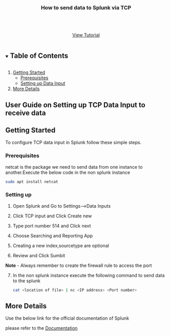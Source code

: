 

<p align="center">
  <h3 align="center">How to send data to Splunk via TCP</h3>

  <p align="center">
    <br />
    <br />
    <br />
    <a href="https://youtu.be/TiH9s4YM-aQ">View Tutorial</a>
  </p>
</p>



<!-- TABLE OF CONTENTS -->
<details open="open">
  <summary><h2 style="display: inline-block">Table of Contents</h2></summary>
  <ol>
    <li>
      <a href="#getting-started">Getting Started</a>
      <ul>
        <li><a href="#prerequisites">Prerequisites</a></li>
        <li><a href="#installation">Setting up Data Input</a></li>
      </ul>
    </li>
    <li><a href="#More Details">More Details</a></li>
  </ol>
</details>



<!-- ABOUT THE PROJECT -->
## User Guide on Setting up TCP Data Input to receive data 





<!-- GETTING STARTED -->
## Getting Started

To configure TCP data input in Splunk follow these simple steps.

### Prerequisites

 netcat is the package we need to send data from one instance to another.Execute the below code in the non splunk instance
  ```sh
  sudo apt install netcat
  ```

### Setting up 

1. Open Splunk and Go to Settings-->Data Inputs
  
  
2. Click TCP input and Click Create new
   
   
3. Type port number 514 and Click next 
  
  
4. Choose Searching and Reporting App  
   
   
5. Creating a new index,sourcetype are optional


6. Review and Click Sumbit


  **Note** - Always remember to create the firewall rule to access the port


7. In the non splunk instance execute the following command to send data to the splunk
   ```sh
   cat <location of file> | nc <IP address> <Port number>
   ```

<!-- USAGE EXAMPLES -->
## More Details

Use the below link for the official documentation of Splunk

 please refer to the [Documentation](https://docs.splunk.com/Documentation/SplunkCloud/latest/Data/Monitornetworkports)





